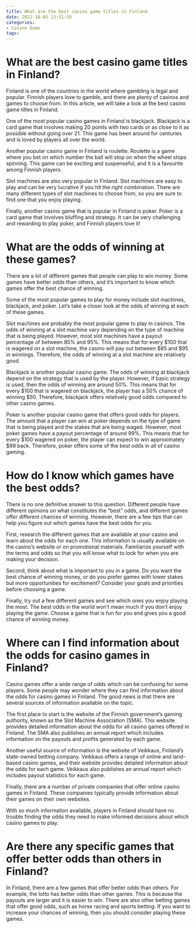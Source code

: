 ```yaml
---
title: What are the best casino game titles in Finland
date: 2022-10-05 13:51:19
categories:
- Casino Game
tags:
---
```



#  What are the best casino game titles in Finland?

Finland is one of the countries in the world where gambling is legal and popular. Finnish players love to gamble, and there are plenty of casinos and games to choose from. In this article, we will take a look at the best casino game titles in Finland.

One of the most popular casino games in Finland is blackjack. Blackjack is a card game that involves making 20 points with two cards or as close to it as possible without going over 21. This game has been around for centuries and is loved by players all over the world.

Another popular casino game in Finland is roulette. Roulette is a game where you bet on which number the ball will stop on when the wheel stops spinning. This game can be exciting and suspenseful, and it is a favourite among Finnish players.

Slot machines are also very popular in Finland. Slot machines are easy to play and can be very lucrative if you hit the right combination. There are many different types of slot machines to choose from, so you are sure to find one that you enjoy playing.

Finally, another casino game that is popular in Finland is poker. Poker is a card game that involves bluffing and strategy. It can be very challenging and rewarding to play poker, and Finnish players love it!

#  What are the odds of winning at these games?

There are a lot of different games that people can play to win money. Some games have better odds than others, and it’s important to know which games offer the best chance of winning.

Some of the most popular games to play for money include slot machines, blackjack, and poker. Let’s take a closer look at the odds of winning at each of these games.

Slot machines are probably the most popular game to play in casinos. The odds of winning at a slot machine vary depending on the type of machine that is being played. However, most slot machines have a payout percentage of between 85% and 95%. This means that for every $100 that is wagered on a slot machine, the casino will pay out between $85 and $95 in winnings. Therefore, the odds of winning at a slot machine are relatively good.

Blackjack is another popular casino game. The odds of winning at blackjack depend on the strategy that is used by the player. However, if basic strategy is used, then the odds of winning are around 50%. This means that for every $100 that is wagered on blackjack, the player has a 50% chance of winning $50. Therefore, blackjack offers relatively good odds compared to other casino games.

Poker is another popular casino game that offers good odds for players. The amount that a player can win at poker depends on the type of game that is being played and the stakes that are being waged. However, most poker games have a payout percentage of around 99%. This means that for every $100 wagered on poker, the player can expect to win approximately $99 back. Therefore, poker offers some of the best odds in all of casino gaming.

#  How do I know which games have the best odds?

There is no one definitive answer to this question. Different people have different opinions on what constitutes the “best” odds, and different games offer different chances of winning. However, there are a few tips that can help you figure out which games have the best odds for you.

First, research the different games that are available at your casino and learn about the odds for each one. This information is usually available on the casino’s website or on promotional materials. Familiarize yourself with the terms and odds so that you will know what to look for when you are making your decision.

Second, think about what is important to you in a game. Do you want the best chance of winning money, or do you prefer games with lower stakes but more opportunities for excitement? Consider your goals and priorities before choosing a game.

Finally, try out a few different games and see which ones you enjoy playing the most. The best odds in the world won’t mean much if you don’t enjoy playing the game. Choose a game that is fun for you and gives you a good chance of winning money.

#  Where can I find information about the odds for casino games in Finland?

Casino games offer a wide range of odds which can be confusing for some players. Some people may wonder where they can find information about the odds for casino games in Finland. The good news is that there are several sources of information available on the topic.

The first place to start is the website of the Finnish government’s gaming authority, known as the Slot Machine Association (SMA). This website provides detailed information about the odds for all casino games offered in Finland. The SMA also publishes an annual report which includes information on the payouts and profits generated by each game.

Another useful source of information is the website of Veikkaus, Finland’s state-owned betting company. Veikkaus offers a range of online and land-based casino games, and their website provides detailed information about the odds for each game. Veikkaus also publishes an annual report which includes payout statistics for each game.

Finally, there are a number of private companies that offer online casino games in Finland. These companies typically provide information about their games on their own websites.

With so much information available, players in Finland should have no trouble finding the odds they need to make informed decisions about which casino games to play.

#  Are there any specific games that offer better odds than others in Finland?

In Finland, there are a few games that offer better odds than others. For example, the lotto has better odds than other games. This is because the payouts are larger and it is easier to win. There are also other betting games that offer good odds, such as horse racing and sports betting. If you want to increase your chances of winning, then you should consider playing these games.